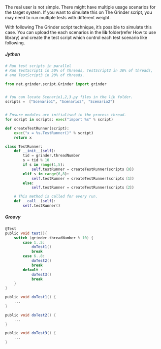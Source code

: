 The real user is not simple. There might have multiple usage scenarios for the target system. If you want to simulate this on The Grinder script, you may need to run multiple tests with different weight.

With following The Grinder script technique, it’s possible to simulate this case. You can upload the each scenarios in the **lib** folder(refer How to use library) and create the test script which control each test scenario like following.

##### Jython
```python
# Run test scripts in parallel
# Run TestScript1 in 50% of threads, TestScript2 in 30% of threads,
# and TestScript3 in 20% of threads.

from net.grinder.script.Grinder import grinder


# You can locate Scenario1,2,3.py files in the lib folder.
scripts = 〔"Scenario1", "Scenario2", "Scenario2"〕


# Ensure modules are initialised in the process thread.
for script in scripts: exec("import %s" % script)

def createTestRunner(script):
    exec("x = %s.TestRunner()" % script)
    return x

class TestRunner:
    def __init__(self):
        tid = grinder.threadNumber
        s = tid % 10
        if s in range(1,5):
            self.testRunner = createTestRunner(scripts〔0〕)
        elif s in range(6,8):
            self.testRunner = createTestRunner(scripts〔1〕)
        else:
            self.testRunner = createTestRunner(scripts〔2〕)

    # This method is called for every run.
    def __call__(self):
        self.testRunner()
```

##### Groovy
```groovy
@Test
public void test(){
    switch (grinder.threadNumber % 10) {
        case 1..5:
            doTest1()
            break
        case 6..8:
            doTest2()
            break
        default :
            doTest3()
            break
    }
}

public void doTest1() {
    ...
}

public void doTest2() {
    ...
}

public void doTest3() {
    ...
}
```

